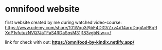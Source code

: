 # omnifood website 
first website created by me during watched video-course: https://www.udemy.com/share/101Wqo3@bF4DlGVZxv4d14arpDqgAoRKgRXdP1vfutuzNVQ7JaTFaS4RDaSqsM31j183vgbNIw==/


link for check with out: <b> https://omnifood-by-kindix.netlify.app/ </b>
